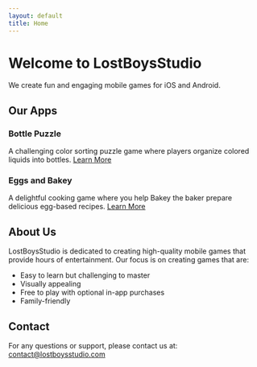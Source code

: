 ```yaml
---
layout: default
title: Home
---
```


# Welcome to LostBoysStudio

We create fun and engaging mobile games for iOS and Android.

## Our Apps

### Bottle Puzzle
A challenging color sorting puzzle game where players organize colored liquids into bottles.
[Learn More](/apps/bottle-puzzle/)

### Eggs and Bakey
A delightful cooking game where you help Bakey the baker prepare delicious egg-based recipes.
[Learn More](/apps/eggs-and-bakey/)

## About Us

LostBoysStudio is dedicated to creating high-quality mobile games that provide hours of entertainment. Our focus is on creating games that are:
- Easy to learn but challenging to master
- Visually appealing
- Free to play with optional in-app purchases
- Family-friendly

## Contact

For any questions or support, please contact us at:
contact@lostboysstudio.com 